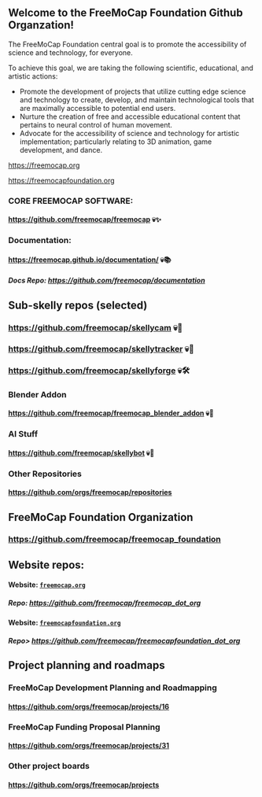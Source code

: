 ## Welcome to the FreeMoCap Foundation Github Organzation!

The FreeMoCap Foundation central goal is to promote the accessibility of science and technology, for everyone.

To achieve this goal, we are taking the following scientific, educational, and artistic actions:

- Promote the development of projects that utilize cutting edge science and technology to create, develop, and maintain technological tools that are maximally accessible to potential end users.
- Nurture the creation of free and accessible educational content that pertains to neural control of human movement.
- Advocate for the accessibility of science and technology for artistic implementation; particularly relating to 3D animation, game development, and dance.

https://freemocap.org

https://freemocapfoundation.org

### CORE FREEMOCAP SOFTWARE:
#### https://github.com/freemocap/freemocap 💀✨

### Documentation: 
#### https://freemocap.github.io/documentation/ 💀📚
##### Docs Repo: https://github.com/freemocap/documentation

## Sub-skelly repos (selected)
### https://github.com/freemocap/skellycam 💀📸
### https://github.com/freemocap/skellytracker 💀🔭
### https://github.com/freemocap/skellyforge 💀🛠️

### Blender Addon
#### https://github.com/freemocap/freemocap_blender_addon 💀🥄 

### AI Stuff
#### https://github.com/freemocap/skellybot 💀🤖

### Other Repositories
#### https://github.com/orgs/freemocap/repositories

## FreeMoCap Foundation Organization
### https://github.com/freemocap/freemocap_foundation

## Website repos:
#### Website: [`freemocap.org`](https://freemocap.org) 
##### Repo: https://github.com/freemocap/freemocap_dot_org

#### Website: [`freemocapfoundation.org`](https://freemocapfoundation.org) 
##### Repo> https://github.com/freemocap/freemocapfoundation_dot_org

## Project planning and roadmaps
### FreeMoCap Development Planning and Roadmapping
#### https://github.com/orgs/freemocap/projects/16
### FreeMoCap Funding Proposal Planning
#### https://github.com/orgs/freemocap/projects/31
### Other project boards
#### https://github.com/orgs/freemocap/projects

<!--

**Here are some ideas to get you started:**

🙋‍♀️ A short introduction - what is your organization all about?
🌈 Contribution guidelines - how can the community get involved?
👩‍💻 Useful resources - where can the community find your docs? Is there anything else the community should know?
🍿 Fun facts - what does your team eat for breakfast?
🧙 Remember, you can do mighty things with the power of [Markdown](https://docs.github.com/github/writing-on-github/getting-started-with-writing-and-formatting-on-github/basic-writing-and-formatting-syntax)
-->
